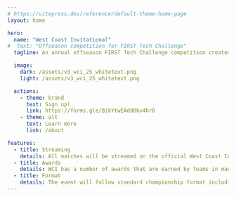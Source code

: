 ```yaml
---
# https://vitepress.dev/reference/default-theme-home-page
layout: home

hero:
  name: "West Coast Invitational"
#  text: "Offseason competition for FIRST Tech Challenge"
  tagline: An annual offseason FIRST Tech Challenge competition created to highlight team's true potential and to show off what they have accomplished this year in a fun but competitive event.

  image:
    dark: /assets/v3_wci_25_whitetext.png
    light: /assets/v3_wci_25_whitetext.png

  actions:
    - theme: brand
      text: Sign up!
      link: https://forms.gle/BikYtwEAd88kv4hr8
    - theme: alt
      text: Learn more
      link: /about

features:
  - title: Streaming
    details: All matches will be streamed on the official West Coast Invitational YouTube channel and will be available for playback
  - title: Awards
    details: WCI has a number of awards that are earned by teams in many different ways
  - title: Format
    details: The event will follow standard championship format including judging, qualifications, alliance selection, eliminations, and awards.
---
```


